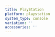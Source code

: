 ```yaml
---
title: PlayStation
platform: playstation
system_type: console
variation: ''
accessories: ''
---
```


